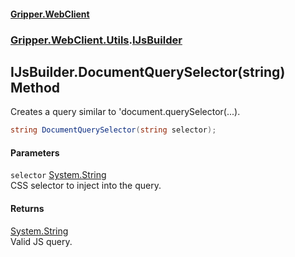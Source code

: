 #### [Gripper.WebClient](index 'index')
### [Gripper.WebClient.Utils](Gripper_WebClient_Utils 'Gripper.WebClient.Utils').[IJsBuilder](Gripper_WebClient_Utils_IJsBuilder 'Gripper.WebClient.Utils.IJsBuilder')
## IJsBuilder.DocumentQuerySelector(string) Method
Creates a query similar to 'document.querySelector(...).  
```csharp
string DocumentQuerySelector(string selector);
```
#### Parameters
<a name='Gripper_WebClient_Utils_IJsBuilder_DocumentQuerySelector(string)_selector'></a>
`selector` [System.String](https://docs.microsoft.com/en-us/dotnet/api/System.String 'System.String')  
CSS selector to inject into the query.
  
#### Returns
[System.String](https://docs.microsoft.com/en-us/dotnet/api/System.String 'System.String')  
Valid JS query.
